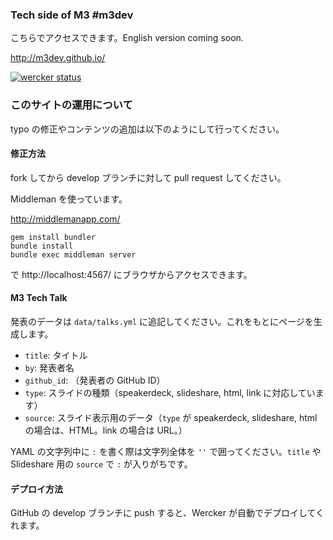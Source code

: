 ### Tech side of M3 #m3dev

こちらでアクセスできます。English version coming soon.

http://m3dev.github.io/

[![wercker status](https://app.wercker.com/status/c00563e4b57ab0026904909b2752455c/s "wercker status")](https://app.wercker.com/project/bykey/c00563e4b57ab0026904909b2752455c)


### このサイトの運用について

typo の修正やコンテンツの追加は以下のようにして行ってください。

#### 修正方法

fork してから develop ブランチに対して pull request してください。

Middleman を使っています。

http://middlemanapp.com/

```
gem install bundler
bundle install
bundle exec middleman server
```

で http://localhost:4567/ にブラウザからアクセスできます。

#### M3 Tech Talk

発表のデータは `data/talks.yml` に追記してください。これをもとにページを生成します。

- `title`: タイトル
- `by`: 発表者名
- `github_id`: （発表者の GitHub ID）
- `type`: スライドの種類（speakerdeck, slideshare, html, link に対応しています）
- `source`: スライド表示用のデータ（`type` が speakerdeck, slideshare, html の場合は、HTML。link の場合は URL。）

YAML の文字列中に `:` を書く際は文字列全体を `''` で囲ってください。`title` や Slideshare 用の `source` で `:` が入りがちです。

#### デプロイ方法

GitHub の develop ブランチに push すると、Wercker が自動でデプロイしてくれます。
